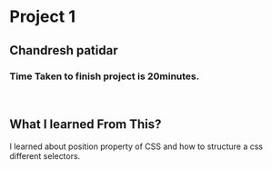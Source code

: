 # Project 1 
## Chandresh patidar

### Time Taken to finish project is 20minutes.

<br />

## What I learned From This?
I learned about position property of CSS and how to structure a css different selectors.
